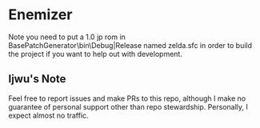 # Enemizer

Note you need to put a 1.0 jp rom in BasePatchGenerator\bin\Debug|Release named zelda.sfc in order to build the project if you want to help out with development.

## Ijwu's Note

Feel free to report issues and make PRs to this repo, although I make no guarantee of personal support other than repo stewardship. Personally, I expect almost no traffic.
